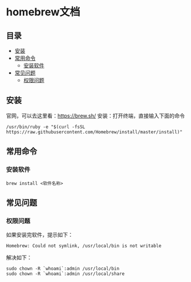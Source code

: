 # homebrew文档
## 目录
- [安装](#install)
- [常用命令](#normalAdmin)
    - [安装软件](#softInstall)
- [常见问题](#Q)
    - [权限问题](#rootQ)

## <a name="install">安装</a>
官网，可以去这里看：https://brew.sh/
安装：打开终端，直接输入下面的命令
```
/usr/bin/ruby -e "$(curl -fsSL https://raw.githubusercontent.com/Homebrew/install/master/install)"
```

## <a name="normalAdmin">常用命令</a>
### <a name="softInstall">安装软件</a>
```
brew install <软件名称>
```

## <a name="Q">常见问题</a>
### <a name="rootQ">权限问题</a>
如果安装完软件，提示如下：
```
Homebrew: Could not symlink, /usr/local/bin is not writable

```
解决如下：
```
sudo chown -R `whoami`:admin /usr/local/bin
sudo chown -R `whoami`:admin /usr/local/share
```